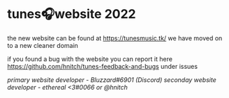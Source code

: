 # tunes🎧website 2022

the new website can be found at https://tunesmusic.tk/ we have moved on to a new cleaner domain

if you found a bug with the website you can report it here https://github.com/hnitch/tunes-feedback-and-bugs under issues

*primary website developer - Bluzzard#6901 (Discord)*
*seconday website developer - ethereal <3#0066 or @hnitch*
